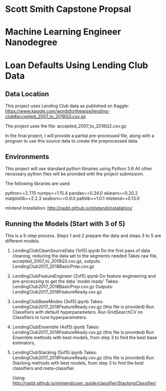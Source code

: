 # Scott Smith Capstone Propsal
# Machine Learning Engineer Nanodegree
# Loan Defaults Using Lending Club Data


## Data Location

This project uses Lending Club data as published on Kaggle:
https://www.kaggle.com/wordsforthewise/lending-club#accepted_2007_to_2018Q3.csv.gz

The project uses the file: accepted_2007_to_2018Q2.csv.gz

In the final project, I will provide a partial pre-processed file, along with a program to use this source data to create the preprocessed data.


## Environments

This project will use standard python libraries using Python 3.6
All other necessary python files will be provided with the project submission.

The following libraries are used:

python==2.7.15
numpy==1.15.4
pandas==0.24.0
sklearn==0.20.2
matplotlib==2.2.3
seaborn==0.9.0
pathlib==1.0.1
mlxtend==0.13.0

mlxtend Installation: http://rasbt.github.io/mlxtend/installation/


## Running the Models (Start with 3 of 5)

This is a 5-step process. Steps 1 and 2 prepare the data and steps 3 to 5 are different models.

1. LendingClubCleanSourceData (1of5).ipynb
   Do the first pass of data cleaning, reducing the data set to the segments needed
   Takes raw file, accepted_2007_to_2018Q3.csv.gz,
   outputs: LendingClub2017_2018BasicPrep.csv.gz

2. LendingClubFeatureEngineer (2of5).ipynb
   Do feature engineering and pre-processing to get the data 'model ready'
   Takes: LendingClub2017_2018BasicPrep.csv.gz
   Outputs: LendingClub2017_2018FeatureReady.csv.gz

3. LendingClubBaseModes  (3of5).ipynb
   Takes: LendingClub2017_2018FeatureReady.csv.gz (this file is provided)
   Run Classifiers with default hyperparameters. 
   Run GridSearchCV on Classifiers to tune hyperparameters. 

4. LendingClubEnsemble  (4of5).ipynb
   Takes: LendingClub2017_2018FeatureReady.csv.gz (this file is provided)
   Run Ensemble methods with best models, from step 3 to find the best base estimators,
  

5. LendingClubStacking (5of5).ipynb
   Takes: LendingClub2017_2018FeatureReady.csv.gz (this file is provided)
   Run Stacking methods with best models, from step 3 to find the best classifiers and meta-classifier.
   
   Using: http://rasbt.github.io/mlxtend/user_guide/classifier/StackingClassifier/




